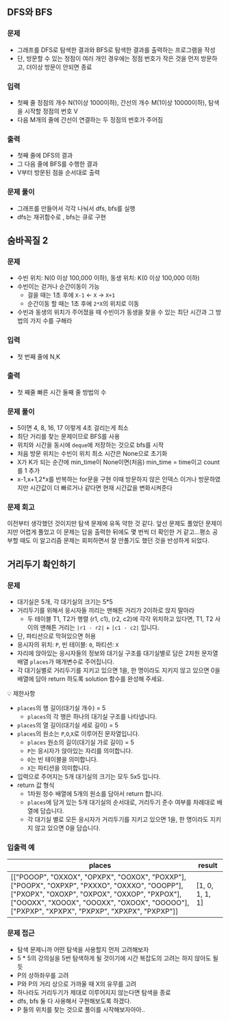 ## DFS와 BFS
### 문제
- 그래프를 DFS로 탐색한 결과와 BFS로 탐색한 결과를 출력하는 프로그램을 작성
- 단, 방문할 수 있는 정점이 여러 개인 경우에는 정점 번호가 작은 것을 먼저 방문하고, 더이상 방문이 안되면 종료
### 입력
- 첫째 줄 정점의 개수 N(1이상 1000이하), 간선의 개수 M(1이상 10000이하), 탐색을 시작할 정점의 번호 V
- 다음 M개의 줄에 간선이 연결하는 두 정점의 번호가 주어짐
### 출력
- 첫째 줄에 DFS의 결과
- 그 다음 줄에 BFS를 수행한 결과
- V부터 방문된 점을 순서대로 출력
### 문제 풀이
- 그래프를 만들어서 각각 나눠서 dfs, bfs를 실행
- dfs는 재귀함수로 , bfs는 큐로 구현

## 숨바꼭질 2
### 문제
- 수빈 위치: N(0 이상 100,000 이하), 동생 위치: K(0 이상 100,000 이하)
- 수빈이는 걷거나 순간이동이 가능 
    - 걸을 때는 1초 후에 `X-1` <- `X` -> `X+1`
    - 순간이동 할 때는 1초 후에 `2*X`의 위치로 이동
- 수빈과 동생의 위치가 주어졌을 때 수빈이가 동생을 찾을 수 있는 최단 시간과 그 방법의 가지 수를 구해라
### 입력
- 첫 번째 줄에 N,K
### 출력
- 첫 째줄 빠른 시간 둘째 줄 방법의 수
### 문제 풀이
- 5이면 4, 8, 16, 17 이렇게 4초 걸리는게 최소
- 최단 거리를 찾는 문제이므로 BFS를 사용
- 위치와 시간을 동시에 `deque`에 저장하는 것으로 bfs를 시작
- 처음 방문 위치는 수빈이 위치 최소 시간은 None으로 초기화
- X가 K가 되는 순간에 min_time이 None이면(처음) min_time = time이고 count를 1 추가
- x-1,x+1,2*x를 반복하는 for문을 구현 이때 방문하지 않은 인덱스 이거나 방문하였지만 시간값이 더 빠르거나 같다면 현재 시간값을 변화시켜준다
### 문제 회고
<aside>
이전부터 생각했던 것이지만 탐색 문제에 유독 약한 것 같다. 앞선 문제도 풀었던 문제이지만 어렵게 풀었고 이 문제는 답을 출력한 뒤에도 몇 번씩 더 확인한 거 같고...평소 공부할 때도 이 알고리즘 문제는 회피하면서 잘 안풀기도 했던 것을 반성하게 되었다. 
</aside>

## 거리두기 확인하기
### 문제
- 대기실은 5개, 각 대기실의 크기는 5*5
- 거리두기를 위해서 응시자들 끼리는 맨해튼 거리가 2이하로 앉지 말아라
    - 두 테이블 T1, T2가 행렬 (r1, c1), (r2, c2)에 각각 위치하고 있다면, T1, T2 사이의 맨해튼 거리는 `|r1 - r2|` + `|c1 - c2|` 입니다.
- 단, 파티션으로 막혀있으면 허용
- 응시자의 위치: `P`, 빈 테이블: `0`, 파티션: `X`
- 자리에 앉아있는 응시자들의 정보와 대기실 구조를 대기실별로 담은 2차원 문자열 배열 `places`가 매개변수로 주어집니다.
- 각 대기실별로 거리두기를 지키고 있으면 1을, 한 명이라도 지키지 않고 있으면 0을 배열에 담아 return 하도록 solution 함수를 완성해 주세요.

<aside>
💡 제한사항

- `places`의 행 길이(대기실 개수) = 5
    - `places`의 각 행은 하나의 대기실 구조를 나타냅니다.
- `places`의 열 길이(대기실 세로 길이) = 5
- `places`의 원소는 `P`,`O`,`X`로 이루어진 문자열입니다.
    - `places` 원소의 길이(대기실 가로 길이) = 5
    - `P`는 응시자가 앉아있는 자리를 의미합니다.
    - `O`는 빈 테이블을 의미합니다.
    - `X`는 파티션을 의미합니다.
- 입력으로 주어지는 5개 대기실의 크기는 모두 5x5 입니다.
- return 값 형식
    - 1차원 정수 배열에 5개의 원소를 담아서 return 합니다.
    - `places`에 담겨 있는 5개 대기실의 순서대로, 거리두기 준수 여부를 차례대로 배열에 담습니다.
    - 각 대기실 별로 모든 응시자가 거리두기를 지키고 있으면 1을, 한 명이라도 지키지 않고 있으면 0을 담습니다.
</aside>

### 입출력 예
| places | result |
| --- | --- |
| [["POOOP", "OXXOX", "OPXPX", "OOXOX", "POXXP"], ["POOPX", "OXPXP", "PXXXO", "OXXXO", "OOOPP"], ["PXOPX", "OXOXP", "OXPOX", "OXXOP", "PXPOX"], ["OOOXX", "XOOOX", "OOOXX", "OXOOX", "OOOOO"], ["PXPXP", "XPXPX", "PXPXP", "XPXPX", "PXPXP"]] | [1, 0, 1, 1, 1] |

### 문제 접근
- 탐색 문제니까 어떤 탐색을 사용할지 먼저 고려해보자
- 5 * 5의 강의실을 5번 탐색하게 될 것이기에 시간 복잡도의 고려는 하지 않아도 될 듯
- P의 상하좌우를 고려
- P와 P의 거리 상으로 가까울 때 X의 유무를 고려
- 하나라도 거리두기가 제대로 이루어지지 않는다면 탐색을 종료
- dfs, bfs 둘 다 사용해서 구현해보도록 하겠다.
- P 들의 위치를 찾는 것으로 풀이를 시작해보자아아..
